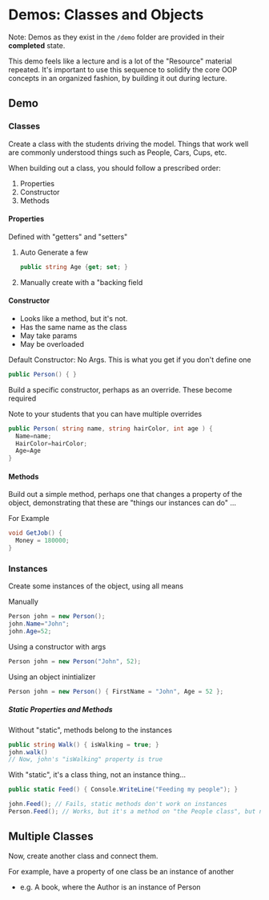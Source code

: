 # Demos: Classes and Objects

Note: Demos as they exist in the `/demo` folder are provided in their **completed** state.

This demo feels like a lecture and is a lot of the "Resource" material repeated. It's important to use this sequence to solidify the core OOP concepts in an organized fashion, by building it out during lecture.

## Demo

### Classes

Create a class with the students driving the model. Things that work well are commonly understood things such as People, Cars, Cups, etc.

When building out a class, you should follow a prescribed order:

1. Properties
1. Constructor
1. Methods

#### Properties

Defined with "getters" and "setters"

1. Auto Generate a few
   ```csharp
   public string Age {get; set; }
   ```
1. Manually create with a "backing field

#### Constructor

- Looks like a method, but it's not.
- Has the same name as the class
- May take params
- May be overloaded

Default Constructor: No Args. This is what you get if you don't define one
```csharp
public Person() { }
```

Build a specific constructor, perhaps as an override. These become required

Note to your students that you can have multiple overrides

```csharp
public Person( string name, string hairColor, int age ) {
  Name=name;
  HairColor=hairColor;
  Age=Age
}
```

#### Methods

Build out a simple method, perhaps one that changes a property of the object, demonstrating that these are "things our instances can do" ...

For Example

```csharp
void GetJob() {
  Money = 180000;
}
```


### Instances

Create some instances of the object, using all means

Manually

```csharp
Person john = new Person();
john.Name="John";
john.Age=52;
```

Using a constructor with args

```csharp
Person john = new Person("John", 52);
```

Using an object inintializer

```csharp
Person john = new Person() { FirstName = "John", Age = 52 };
```


##### Static Properties and Methods

Without "static", methods belong to the instances

```csharp
public string Walk() { isWalking = true; }
john.walk()
// Now, john's "isWalking" property is true
```

With "static", it's a class thing, not an instance thing...

```csharp
public static Feed() { Console.WriteLine("Feeding my people"); }

john.Feed(); // Fails, static methods don't work on instances
Person.Feed(); // Works, but it's a method on "the People class", but not on any one person
```


## Multiple Classes

Now, create another class and connect them.

For example, have a property of one class be an instance of another

- e.g. A book, where the Author is an instance of Person



